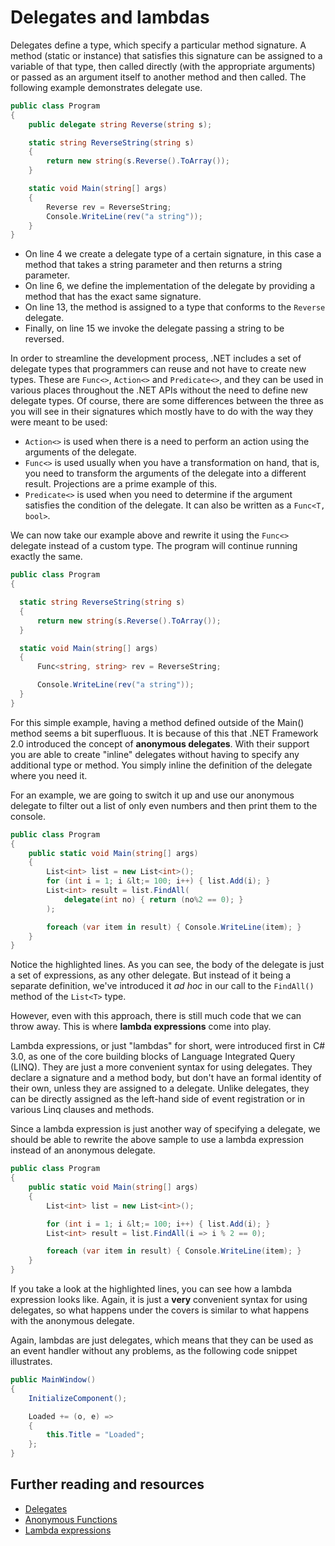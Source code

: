 Delegates and lambdas
=====================

Delegates define a type, which specify a particular method signature.
A method (static or instance) that satisfies this signature can be assigned to a variable of that type, then called directly (with the appropriate arguments) or passed as an argument itself to another method and then called.
The following example demonstrates delegate use.

``` csharp
public class Program
{
    public delegate string Reverse(string s);

    static string ReverseString(string s)
    {
        return new string(s.Reverse().ToArray());
    }

    static void Main(string[] args)
    {
        Reverse rev = ReverseString;
        Console.WriteLine(rev("a string"));
    }
}
```

- On line 4 we create a delegate type of a certain signature, in this case a method that takes a string parameter and then returns a string parameter.
- On line 6, we define the implementation of the delegate by providing a method that has the exact same signature.
- On line 13, the method is assigned to a type that conforms to the `Reverse` delegate.
- Finally, on line 15 we invoke the delegate passing a string to be reversed.

In order to streamline the development process, .NET includes a set of delegate types that programmers can reuse and not have to create new types.
These are `Func<>`, `Action<>` and `Predicate<>`, and they can be used in various places throughout the .NET APIs without the need to define new delegate types.
Of course, there are some differences between the three as you will see in their signatures which mostly have to do with the way they were meant to be used:

- `Action<>` is used when there is a need to perform an action using the arguments of the delegate.
- `Func<>` is used usually when you have a transformation on hand, that is, you need to transform the arguments of the delegate into a different result. Projections are a prime example of this.
- `Predicate<>` is used when you need to determine if the argument satisfies the condition of the delegate. It can also be written as a `Func<T, bool>`.

We can now take our example above and rewrite it using the `Func<>` delegate instead of a custom type.
The program will continue running exactly the same.

``` csharp
public class Program
{

  static string ReverseString(string s)
  {
      return new string(s.Reverse().ToArray());
  }

  static void Main(string[] args)
  {
      Func<string, string> rev = ReverseString;

      Console.WriteLine(rev("a string"));
  }
}
```

For this simple example, having a method defined outside of the Main() method seems a bit superfluous.
It is because of this that .NET Framework 2.0 introduced the concept of **anonymous delegates**.
With their support you are able to create "inline" delegates without having to specify any additional type or method. You simply inline the definition of the delegate where you need it.

For an example, we are going to switch it up and use our anonymous delegate to filter out a list of only even numbers and then print them to the console.

``` csharp
public class Program
{
    public static void Main(string[] args)
    {
        List<int> list = new List<int>();
        for (int i = 1; i &lt;= 100; i++) { list.Add(i); }
        List<int> result = list.FindAll(
            delegate(int no) { return (no%2 == 0); }
        );

        foreach (var item in result) { Console.WriteLine(item); }
    }
}
```

Notice the highlighted lines.
As you can see, the body of the delegate is just a set of expressions, as any other delegate.
But instead of it being a separate definition, we've introduced it *ad hoc* in our call to the `FindAll()` method of the `List<T>` type.

However, even with this approach, there is still much code that we can throw away.
This is where **lambda expressions** come into play.

Lambda expressions, or just "lambdas" for short, were introduced first in C\# 3.0, as one of the core building blocks of Language Integrated Query (LINQ).
They are just a more convenient syntax for using delegates.
They declare a signature and a method body, but don't have an formal identity of their own, unless they are assigned to a delegate.
Unlike delegates, they can be directly assigned as the left-hand side of event registration or in various Linq clauses and methods.

Since a lambda expression is just another way of specifying a delegate, we should be able to rewrite the above sample to use a lambda expression instead of an anonymous delegate.

``` csharp
public class Program
{
    public static void Main(string[] args)
    {
        List<int> list = new List<int>();

        for (int i = 1; i &lt;= 100; i++) { list.Add(i); }
        List<int> result = list.FindAll(i => i % 2 == 0);

        foreach (var item in result) { Console.WriteLine(item); }
    }
}
```

If you take a look at the highlighted lines, you can see how a lambda expression looks like.
Again, it is just a **very** convenient syntax for using delegates, so what happens under the covers is similar to what happens with the anonymous delegate.

Again, lambdas are just delegates, which means that they can be used as an event handler without any problems, as the following code snippet illustrates.

``` csharp
public MainWindow()
{
    InitializeComponent();

    Loaded += (o, e) =>
    {
        this.Title = "Loaded";
    };
}
```

Further reading and resources
-----------------------------

- [Delegates](https://msdn.microsoft.com/en-us/library/ms173171.aspx)
- [Anonymous Functions](https://msdn.microsoft.com/en-us/library/bb882516.aspx)
- [Lambda expressions](https://msdn.microsoft.com/en-us/library/bb397687.aspx)
